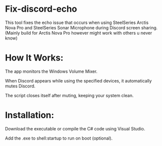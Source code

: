 # Fix-discord-echo
This tool fixes the echo issue that occurs when using SteelSeries Arctis Nova Pro and SteelSeries Sonar Microphone during Discord screen sharing. (Mainly build for Arctis Nova Pro however might work with others u never know)


# How It Works:
The app monitors the Windows Volume Mixer.

When Discord appears while using the specified devices, it automatically mutes Discord.

The script closes itself after muting, keeping your system clean.

# Installation:
Download the executable or compile the C# code using Visual Studio.

Add the .exe to shell:startup to run on boot (optional).
